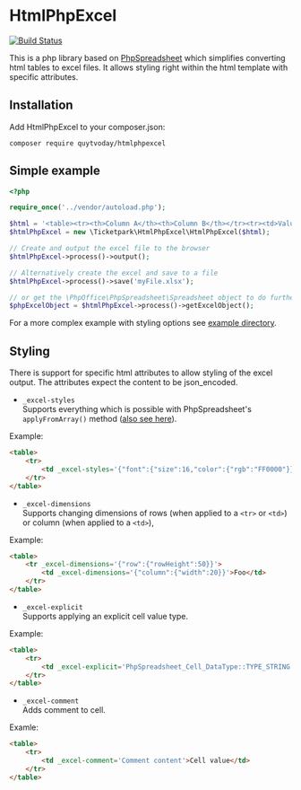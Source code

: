 # HtmlPhpExcel

[![Build Status](https://github.com/Ticketpark/HtmlPhpExcel/actions/workflows/tests.yml/badge.svg)](https://github.com/Ticketpark/HtmlPhpExcel/actions)

This is a php library based on [PhpSpreadsheet](https://github.com/PHPOffice/PhpSpreadsheet) which simplifies converting html tables to excel files. It allows styling right within the html template with specific attributes.

## Installation

Add HtmlPhpExcel to your composer.json:

```
composer require quytvoday/htmlphpexcel
```

## Simple example
```php
<?php

require_once('../vendor/autoload.php');

$html = '<table><tr><th>Column A</th><th>Column B</th></tr><tr><td>Value A</td><td>Value B</td></tr></table>';
$htmlPhpExcel = new \Ticketpark\HtmlPhpExcel\HtmlPhpExcel($html);

// Create and output the excel file to the browser
$htmlPhpExcel->process()->output();

// Alternatively create the excel and save to a file
$htmlPhpExcel->process()->save('myFile.xlsx');

// or get the \PhpOffice\PhpSpreadsheet\Spreadsheet object to do further work with it
$phpExcelObject = $htmlPhpExcel->process()->getExcelObject();

```

For a more complex example with styling options see [example directory](example).

## Styling
There is support for specific html attributes to allow styling of the excel output. The attributes expect the content to be json_encoded.

* `_excel-styles`<br>Supports everything which is possible with PhpSpreadsheet's `applyFromArray()` method ([also see here](https://phpspreadsheet.readthedocs.io/en/latest/topics/recipes/#valid-array-keys-for-style-applyfromarray)).

Example:
```html
<table>
    <tr>
        <td _excel-styles='{"font":{"size":16,"color":{"rgb":"FF0000"}}}'>Foo</td>
    </tr>
</table>
```

* `_excel-dimensions`<br>Supports changing dimensions of rows (when applied to a `<tr>` or `<td>`) or column (when applied to a `<td>`),

Example:
```html
<table>
    <tr _excel-dimensions='{"row":{"rowHeight":50}}'>
        <td _excel-dimensions='{"column":{"width":20}}'>Foo</td>
    </tr>
</table>
```

* `_excel-explicit`<br>Supports applying an explicit cell value type.

Example:
```html
<table>
    <tr>
        <td _excel-explicit='PhpSpreadsheet_Cell_DataType::TYPE_STRING'>0022</td>
    </tr>
</table>
```

* `_excel-comment`<br>Adds comment to cell.

Examle:
```html
<table>
    <tr>
        <td _excel-comment='Comment content'>Cell value</td>
    </tr>
</table>
```

